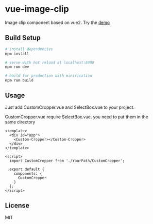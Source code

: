 # vue-image-clip

Image clip component based on vue2. Try the [demo](https://legeneek.github.io/vue-image-clip/index.html)

## Build Setup

``` bash
# install dependencies
npm install

# serve with hot reload at localhost:8080
npm run dev

# build for production with minification
npm run build

```

## Usage

Just add CustomCropper.vue and SelectBox.vue to your project.

CustomCropper.vue require SelectBox.vue, you need to put them in the same directory

```
<template>
  <div id="app">
    <Custom-Cropper></Custom-Cropper>
  </div>
</template>

<script>
  import CustomCropper from './YourPath/CustomCropper';

  export default {
    components: {
      CustomCropper
    }
  };
</script>

```

## License
MIT

